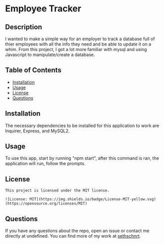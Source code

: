 # Employee Tracker

  ## Description

I wanted to make a simple way for an employer to track a database full of thier employees with all the info they need and be able to update it on a whim. From this project, I got a lot more familiar with mysql and using Javascript to manipulate/create a database.

## Table of Contents 

- [Installation](#installation)
- [Usage](#usage)
- [License](#license)
- [Questions](#questions)

## Installation

The necessary dependencies to be installed for this application to work are Inquirer, Express, and MySQL2.

## Usage 

To use this app, start by running "npm start", after this command is ran, the application will run, follow the prompts.

## License
  
    This project is licensed under the MIT license. 
      
    ![License: MIT](https://img.shields.io/badge/License-MIT-yellow.svg) (https://opensource.org/licenses/MIT)

## Questions

If you have any questions about the repo, open an issue or contact me directly at undefined. You can find more of my work at [sethschnrt](https://github.com/sethschnrt/).
